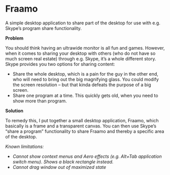 # Fraamo

A simple desktop application to share part of the desktop for use with e.g. Skype’s program share functionality.

**Problem**

You should think having an ultrawide monitor is all fun and games. 
However, when it comes to sharing your desktop with others (who do not have so much screen real estate) through e.g. Skype, it’s a whole different story. Skype provides you two options for sharing content:
- Share the whole desktop, which is a pain for the guy in the other end, who will need to bring out the big magnifying glass. You could modify the screen resolution – but that kinda defeats the purpose of a big screen.
- Share one program at a time. This quickly gets old, when you need to show more than program.

**Solution**

To remedy this, I put together a small desktop application, Fraamo, which basically is a frame and a transparent canvas. You can then use Skype’s “share a program” functionality to share Fraamo and thereby a specific area of the desktop.

*Known limitations:*
* *Cannot show context menus and Aero effects (e.g. Alt+Tab application switch menu). Shows a black rectangle instead.*
* *Cannot drag window out of maximized state*
